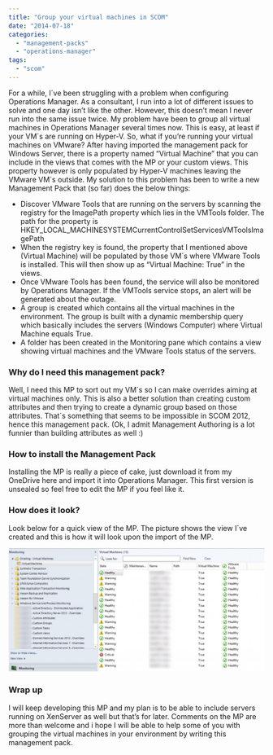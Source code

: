 ```yaml
---
title: "Group your virtual machines in SCOM"
date: "2014-07-18"
categories: 
  - "management-packs"
  - "operations-manager"
tags: 
  - "scom"
---
```


For a while, I´ve been struggling with a problem when configuring Operations Manager. As a consultant, I run into a lot of different issues to solve and one day isn’t like the other. However, this doesn’t mean I never run into the same issue twice. My problem have been to group all virtual machines in Operations Manager several times now. This is easy, at least if your VM´s are running on Hyper-V. So, what if you’re running your virtual machines on VMware? After having imported the management pack for Windows Server, there is a property named “Virtual Machine” that you can include in the views that comes with the MP or your custom views. This property however is only populated by Hyper-V machines leaving the VMware VM´s outside. My solution to this problem has been to write a new Management Pack that (so far) does the below things:

- Discover VMware Tools that are running on the servers by scanning the registry for the ImagePath property which lies in the VMTools folder. The path for the property is HKEY\_LOCAL\_MACHINESYSTEMCurrentControlSetServicesVMToolsImagePath
- When the registry key is found, the property that I mentioned above (Virtual Machine) will be populated by those VM´s where VMware Tools is installed. This will then show up as “Virtual Machine: True” in the views.
- Once VMware Tools has been found, the service will also be monitored by Operations Manager. If the VMTools service stops, an alert will be generated about the outage.
- A group is created which contains all the virtual machines in the environment. The group is built with a dynamic membership query which basically includes the servers (Windows Computer) where Virtual Machine equals True.
- A folder has been created in the Monitoring pane which contains a view showing virtual machines and the VMware Tools status of the servers.

### Why do I need this management pack?

Well, I need this MP to sort out my VM´s so I can make overrides aiming at virtual machines only. This is also a better solution than creating custom attributes and then trying to create a dynamic group based on those attributes. That´s something that seems to be impossible in SCOM 2012, hence this management pack. (Ok, I admit Management Authoring is a lot funnier than building attributes as well :)

### How to install the Management Pack

Installing the MP is really a piece of cake, just download it from my OneDrive here and import it into Operations Manager. This first version is unsealed so feel free to edit the MP if you feel like it.

### How does it look?

Look below for a quick view of the MP. The picture shows the view I´ve created and this is how it will look upon the import of the MP.

![2014-07-18_14-19-23-1024x493](images/2014-07-18_14-19-23-1024x493.jpg)

### Wrap up

I will keep developing this MP and my plan is to be able to include servers running on XenServer as well but that’s for later. Comments on the MP are more than welcome and i hope I will be able to help some of you with grouping the virtual machines in your environment by writing this management pack.
